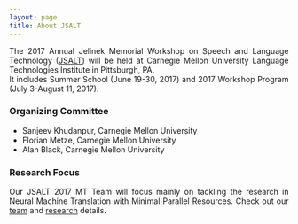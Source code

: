 ```yaml
---
layout: page
title: About JSALT
---
```


<p style="text-align: justify;">The 2017 Annual Jelinek Memorial Workshop on Speech and Language Technology (<a href="https://www.lti.cs.cmu.edu/2017-jelinek-workshop">JSALT</a>) will be held at Carnegie Mellon University Language Technologies Institute in Pittsburgh, PA.<br />It includes Summer School (June 19-30, 2017) and 2017 Workshop Program (July 3-August 11, 2017).

### Organizing Committee

* Sanjeev Khudanpur, Carnegie Mellon University
* Florian Metze, Carnegie Mellon University
* Alan Black, Carnegie Mellon University

### Research Focus

<p style="text-align: justify;">Our JSALT 2017 MT Team will focus mainly on tackling the research in Neural Machine Translation with Minimal Parallel Resources. Check out our <a href="https://duyvuleo.github.io/ws17mt/team.html">team</a> and <a href="https://duyvuleo.github.io/ws17mt/research.html">research</a> details.</p>

